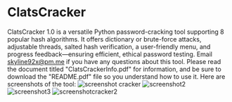 # ClatsCracker
ClatsCracker 1.0 is a versatile Python password-cracking tool supporting 8 popular hash algorithms. It offers dictionary or brute-force attacks, adjustable threads, salted hash verification, a user-friendly menu, and progress feedback—ensuring efficient, ethical password testing. Email skyline92x@pm.me if you have any questions about this tool. Please read the document titled "ClatsCrackerInfo.pdf" for information, and be sure to download the "README.pdf" file so you understand how to use it.
Here are screenshots of the tool:
![screenshot cracker](https://github.com/user-attachments/assets/ae714282-cbf4-4f7c-a965-581f6c420208)
![screenshot2](https://github.com/user-attachments/assets/2ee5eb43-bcae-4fea-a3f7-47101eb1d6c3)
![screenshot3](https://github.com/user-attachments/assets/f60ba58e-da49-4d49-80a3-50e142889b0c)
![screenshotcracker2](https://github.com/user-attachments/assets/0956ae56-8457-4b8f-ac57-59dc10f54662)
